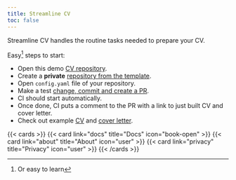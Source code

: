 ```yaml
---
title: Streamline CV
toc: false
---
```


Streamline CV handles the routine tasks needed to prepare your CV.

Easy[^1] steps to start:

- Open this demo [CV repository](https://github.com/streamline-cv/cv).
- Create a **private** [repository from the template](https://docs.github.com/en/repositories/creating-and-managing-repositories/creating-a-repository-from-a-template#creating-a-repository-from-a-template).
- Open `config.yaml` file of your repository.
- Make a
  test [change, commit and create a PR](https://docs.github.com/en/repositories/working-with-files/managing-files/editing-files).
- CI should start automatically.
- Once done, CI puts a comment to the PR with a link to just built CV and cover letter.
- Check out example [CV](pdfs/John_Doe_CV.pdf) and [cover letter](pdfs/John_Doe_cover_letter.pdf).

{{< cards >}}
{{< card link="docs" title="Docs" icon="book-open" >}}
{{< card link="about" title="About" icon="user" >}}
{{< card link="privacy" title="Privacy" icon="user" >}}
{{< /cards >}}

[^1]: Or easy to learn